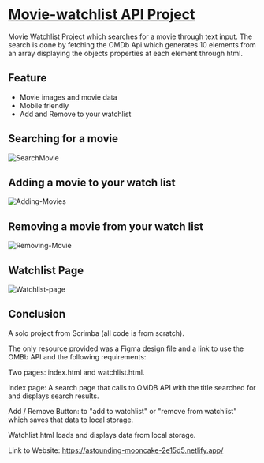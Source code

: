# [Movie-watchlist API Project](https://astounding-mooncake-2e15d5.netlify.app/)

Movie Watchlist Project which searches for a movie through text input. The search is done by fetching the OMDb Api which generates 10 elements from an array displaying the objects properties at each element through html.

## Feature

-   Movie images and movie data
-   Mobile friendly
-   Add and Remove to your watchlist

## Searching for a movie
![SearchMovie](https://user-images.githubusercontent.com/69280547/172031898-1697d27f-205f-4b53-adbe-9b0b2d05d256.gif)

## Adding a movie to your watch list
![Adding-Movies](https://user-images.githubusercontent.com/69280547/172032499-31cd12cb-6f26-4cae-87ec-24776c338aaa.gif)

## Removing a movie from your watch list
![Removing-Movie](https://user-images.githubusercontent.com/69280547/172032504-0e19d305-341a-4c06-ba88-53ffdc6f4552.gif)

## Watchlist Page 
![Watchlist-page](https://user-images.githubusercontent.com/69280547/172032511-dc1d0b84-bc0f-40f6-ac22-9aa28f1a6e82.gif)

## Conclusion

A solo project from Scrimba (all code is from scratch).

The only resource provided was a Figma design file and a 
link to use the OMBb API and the following requirements:

Two pages: index.html and watchlist.html.

Index page: A search page that calls to OMDB API with the title searched for and displays search results.

Add / Remove Button: to "add to watchlist" or "remove from watchlist" which saves that data to local storage.

Watchlist.html loads and displays data from local storage.

Link to Website: https://astounding-mooncake-2e15d5.netlify.app/
